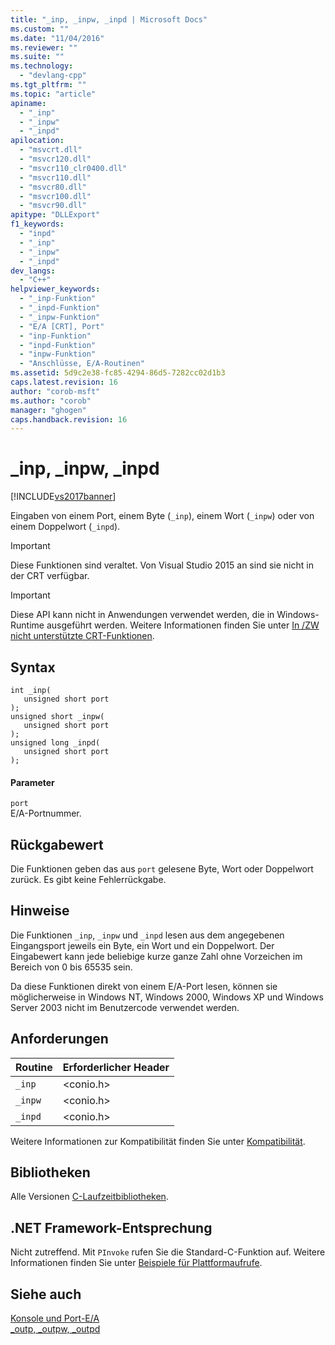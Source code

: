```yaml
---
title: "_inp, _inpw, _inpd | Microsoft Docs"
ms.custom: ""
ms.date: "11/04/2016"
ms.reviewer: ""
ms.suite: ""
ms.technology: 
  - "devlang-cpp"
ms.tgt_pltfrm: ""
ms.topic: "article"
apiname: 
  - "_inp"
  - "_inpw"
  - "_inpd"
apilocation: 
  - "msvcrt.dll"
  - "msvcr120.dll"
  - "msvcr110_clr0400.dll"
  - "msvcr110.dll"
  - "msvcr80.dll"
  - "msvcr100.dll"
  - "msvcr90.dll"
apitype: "DLLExport"
f1_keywords: 
  - "inpd"
  - "_inp"
  - "_inpw"
  - "_inpd"
dev_langs: 
  - "C++"
helpviewer_keywords: 
  - "_inp-Funktion"
  - "_inpd-Funktion"
  - "_inpw-Funktion"
  - "E/A [CRT], Port"
  - "inp-Funktion"
  - "inpd-Funktion"
  - "inpw-Funktion"
  - "Anschlüsse, E/A-Routinen"
ms.assetid: 5d9c2e38-fc85-4294-86d5-7282cc02d1b3
caps.latest.revision: 16
author: "corob-msft"
ms.author: "corob"
manager: "ghogen"
caps.handback.revision: 16
---
```

# _inp, _inpw, _inpd
[!INCLUDE[vs2017banner](../assembler/inline/includes/vs2017banner.md)]

Eingaben von einem Port, einem Byte \(`_inp`\), einem Wort \(`_inpw`\) oder von einem Doppelwort \(`_inpd`\).  
  
> [!IMPORTANT]
>  Diese Funktionen sind veraltet. Von Visual Studio 2015 an sind sie nicht in der CRT verfügbar.  
  
> [!IMPORTANT]
>  Diese API kann nicht in Anwendungen verwendet werden, die in Windows\-Runtime ausgeführt werden. Weitere Informationen finden Sie unter [In \/ZW nicht unterstützte CRT\-Funktionen](http://msdn.microsoft.com/library/windows/apps/jj606124.aspx).  
  
## Syntax  
  
```  
int _inp(   
   unsigned short port   
);  
unsigned short _inpw(   
   unsigned short port   
);  
unsigned long _inpd(   
   unsigned short port   
);  
```  
  
#### Parameter  
 `port`  
 E\/A\-Portnummer.  
  
## Rückgabewert  
 Die Funktionen geben das aus `port` gelesene Byte, Wort oder Doppelwort zurück. Es gibt keine Fehlerrückgabe.  
  
## Hinweise  
 Die Funktionen `_inp`, `_inpw` und `_inpd` lesen aus dem angegebenen Eingangsport jeweils ein Byte, ein Wort und ein Doppelwort. Der Eingabewert kann jede beliebige kurze ganze Zahl ohne Vorzeichen im Bereich von 0 bis 65535 sein.  
  
 Da diese Funktionen direkt von einem E\/A\-Port lesen, können sie möglicherweise in Windows NT, Windows 2000, Windows XP und Windows Server 2003 nicht im Benutzercode verwendet werden.  
  
## Anforderungen  
  
|Routine|Erforderlicher Header|  
|-------------|---------------------------|  
|`_inp`|\<conio.h\>|  
|`_inpw`|\<conio.h\>|  
|`_inpd`|\<conio.h\>|  
  
 Weitere Informationen zur Kompatibilität finden Sie unter [Kompatibilität](../c-runtime-library/compatibility.md).  
  
## Bibliotheken  
 Alle Versionen [C\-Laufzeitbibliotheken](../c-runtime-library/crt-library-features.md).  
  
## .NET Framework-Entsprechung  
 Nicht zutreffend. Mit `PInvoke` rufen Sie die Standard\-C\-Funktion auf. Weitere Informationen finden Sie unter [Beispiele für Plattformaufrufe](../Topic/Platform%20Invoke%20Examples.md).  
  
## Siehe auch  
 [Konsole und Port\-E\/A](../c-runtime-library/console-and-port-i-o.md)   
 [\_outp, \_outpw, \_outpd](../c-runtime-library/outp-outpw-outpd.md)